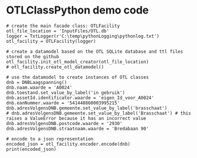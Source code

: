 # OTLClassPython demo code

    # create the main facade class: OTLFacility
    otl_file_location = 'InputFiles/OTL.db'
    logger = TxtLogger(r'C:\temp\pythonLogging\pythonlog.txt')
    otl_facility = OTLFacility(logger)

    # create a datamodel based on the OTL SQLite database and ttl files stored on the github
    otl_facility.init_otl_model_creator(otl_file_location)
    # otl_facility.create_otl_datamodel()

    # use the datamodel to create instances of OTL classes
    dnb = DNBLaagspanning()
    dnb.naam.waarde = 'A0024'
    dnb.toestand.set_value_by_label('in gebruik')
    dnb.assetId.identificator.waarde = 'eigen_Id_voor_A0024'
    dnb.eanNummer.waarde = '541448860003995215'
    dnb.adresVolgensDNB.gemeente.set_value_by_label('brasschaat')
    # dnb.adresVolgensDNB.gemeente.set_value_by_label('Brasschaat') # this raises a ValueError because it has an incorrect value
    dnb.adresVolgensDNB.postcode.waarde = '2930'
    dnb.adresVolgensDNB.straatnaam.waarde = 'Bredabaan 90'

    # encode to a json representation
    encoded_json = otl_facility.encoder.encode(dnb)
    print(encoded_json)
